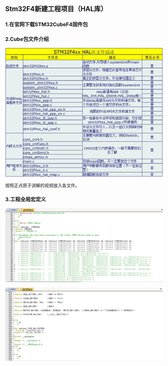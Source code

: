 ## Stm32F4新建工程项目（HAL库）

### 1.在官网下载STM32CubeF4固件包

### 2.Cube包文件介绍

![HAL](https://raw.githubusercontent.com/yyhlovehh/yyhlovehh.github.io/master/202308221041121.png)

按照正点原子讲解的视频放入各文件。

### 3.工程全局宏定义

![新建库1](https://raw.githubusercontent.com/yyhlovehh/yyhlovehh.github.io/master/202308221227147.png)

![新建库2](https://raw.githubusercontent.com/yyhlovehh/yyhlovehh.github.io/master/202308221227927.png)